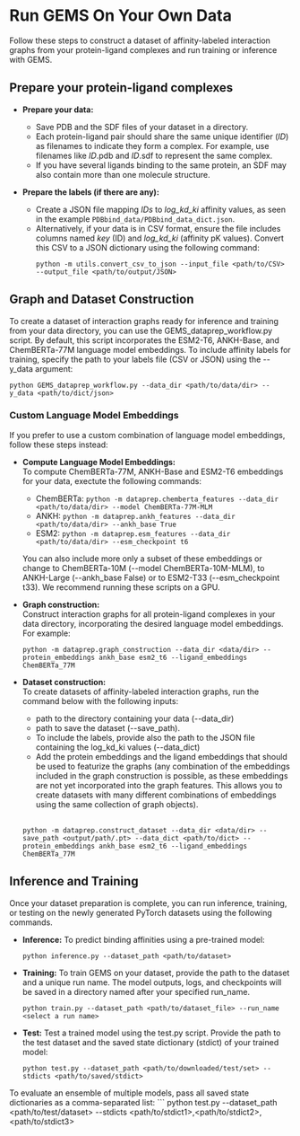 # Run GEMS On Your Own Data

Follow these steps to construct a dataset of affinity-labeled interaction graphs from your protein-ligand complexes and run training or inference with GEMS.
## Prepare your protein-ligand complexes
* **Prepare your data:**
    * Save PDB and the SDF files of your dataset in a directory.
    * Each protein-ligand pair should share the same unique identifier (_ID_) as filenames to indicate they form a complex. For example, use filenames like _ID_.pdb and _ID_.sdf to represent the same complex.
    * If you have several ligands binding to the same protein, an SDF may also contain more than one molecule structure.

* **Prepare the labels (if there are any):**
    * Create a JSON file mapping _IDs_ to _log_kd_ki_ affinity values, as seen in the example `PDBbind_data/PDBbind_data_dict.json`.
    * Alternatively, if your data is in CSV format, ensure the file includes columns named _key_ (ID) and _log_kd_ki_ (affinity pK values). Convert this CSV to a JSON dictionary using the following command:
        ```
        python -m utils.convert_csv_to_json --input_file <path/to/CSV> --output_file <path/to/output/JSON>
        ```

## Graph and Dataset Construction

To create a dataset of interaction graphs ready for inference and training from your data directory, you can use the GEMS_dataprep_workflow.py script. By default, this script incorporates the ESM2-T6, ANKH-Base, and ChemBERTa-77M language model embeddings. To include affinity labels for training, specify the path to your labels file (CSV or JSON) using the --y_data argument:
```
python GEMS_dataprep_workflow.py --data_dir <path/to/data/dir> --y_data <path/to/dict/json>
```

### Custom Language Model Embeddings
If you prefer to use a custom combination of language model embeddings, follow these steps instead:

* **Compute Language Model Embeddings:** <br />
To compute ChemBERTa-77M, ANKH-Base and ESM2-T6 embeddings for your data, exectute the following commands:

    * ChemBERTa:     ```python -m dataprep.chemberta_features --data_dir <path/to/data/dir> --model ChemBERTa-77M-MLM``` <br />
    * ANKH:          ```python -m dataprep.ankh_features --data_dir <path/to/data/dir> --ankh_base True``` <br />
    * ESM2:          ```python -m dataprep.esm_features --data_dir <path/to/data/dir> --esm_checkpoint t6``` <br />

    You can also include more only a subset of these embeddings or change to ChemBERTa-10M (--model ChemBERTa-10M-MLM), to ANKH-Large (--ankh_base False) or 
    to ESM2-T33 (--esm_checkpoint t33). We recommend running these scripts on a GPU.
  
* **Graph construction:** <br />
Construct interaction graphs for all protein-ligand complexes in your data directory, incorporating the desired language model embeddings. For example:
    ```
    python -m dataprep.graph_construction --data_dir <data/dir> --protein_embeddings ankh_base esm2_t6 --ligand_embeddings ChemBERTa_77M
    ```
  
* **Dataset construction:** <br />
To create datasets of affinity-labeled interaction graphs, run the command below with the following inputs:
    * path to the directory containing your data (--data_dir)
    * path to save the dataset (--save_path).
    * To include the labels, provide also the path to the JSON file containing the log_kd_ki values (--data_dict)
    * Add the protein embeddings and the ligand embeddings that should be used to featurize the graphs (any combination of the embeddings included in the graph construction is possible, as these embeddings are not yet incorporated into the graph features. This allows you to create datasets with many different combinations of embeddings using the same collection of graph objects).  <br /> <br />
    ```
    python -m dataprep.construct_dataset --data_dir <data/dir> --save_path <output/path/.pt> --data_dict <path/to/dict> --protein_embeddings ankh_base esm2_t6 --ligand_embeddings ChemBERTa_77M
    ```

## Inference and Training
Once your dataset preparation is complete, you can run inference, training, or testing on the newly generated PyTorch datasets using the following commands.

* **Inference:** To predict binding affinities using a pre-trained model:
    ```
    python inference.py --dataset_path <path/to/dataset>
    ```
    
* **Training:** To train GEMS on your dataset, provide the path to the dataset and a unique run name. The model outputs, logs, and checkpoints will be saved in a directory named after your specified run_name.
    ```
    python train.py --dataset_path <path/to/dataset_file> --run_name <select a run name>
    ```

* **Test:** Test a trained model using the test.py script. Provide the path to the test dataset and the saved state dictionary (stdict) of your trained model:
    ```
    python test.py --dataset_path <path/to/downloaded/test/set> --stdicts <path/to/saved/stdict>
    ```
To evaluate an ensemble of multiple models, pass all saved state dictionaries as a comma-separated list:
    ```
python test.py --dataset_path <path/to/test/dataset> --stdicts <path/to/stdict1>,<path/to/stdict2>,<path/to/stdict3>

